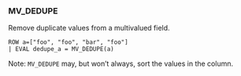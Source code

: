 <!--
This is generated by ESQL’s AbstractFunctionTestCase. Do no edit it. See ../README.md for how to regenerate it.
-->

### MV_DEDUPE
Remove duplicate values from a multivalued field.

```
ROW a=["foo", "foo", "bar", "foo"]
| EVAL dedupe_a = MV_DEDUPE(a)
```
Note: `MV_DEDUPE` may, but won’t always, sort the values in the column.
